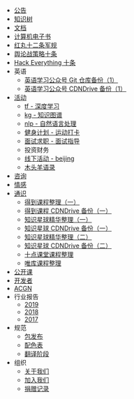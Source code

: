 +   [公告](README.md)
+   [知识树](docs/tree/README.md)
+   [文档](docs/docs/README.md)
+   [计算机电子书](http://it-ebooks.apachecn.org)
+   [红丸十二条军规](docs/redpill12.md)
+   [舆论战策略十条](docs/pub-opin-war.md)
+   [Hack Everything 十条](docs/hack-everything-10.md)
+   英语
    +   [英语学习公众号 Git 仓库备份（1）](docs/english/english1.md)
    +   [英语学习公众号 CDNDrive 备份（1）](docs/english/english1-cdndrive.md)
+   [活动](docs/activity/README.md)
    +   [tf - 深度学习](docs/activity/dl-tensorflow.md)
    +   [kg - 知识图谱](docs/activity/kg-learning.md)
    +   [nlp - 自然语言处理](docs/activity/nlp-python-nltk.md)
    +   [健身计划 - 运动打卡](docs/activity/run-exercise.md)
    +   [面试求职 - 面试指导](docs/activity/job-interview.md)
    +   投资财务
    +   [线下活动 - beijing](docs/activity/meet-beijing.md)
    +   [木头羊语录](https://github.com/apachecn/home/issues/187)
+   [咨询](docs/map/README.md)
+   [情感](docs/loving.md)
+   [通识](docs/general/README.md)
    +   [得到课程整理（一）](docs/general/igetget1.md)
    +   [得到课程 CDNDrive 备份（一）](docs/general/igetget1-cdndrive.md)
    +   [知识星球精华整理（一）](docs/general/zsxq1.md)
    +   [知识星球 CDNDrive 备份（一）](docs/general/zsxq1-cdndrive.md)
    +   [知识星球精华整理（二）](docs/general/zsxq2.md)
    +   [知识星球 CDNDrive 备份（二）](docs/general/zsxq2-cdndrive.md)
    +   [十点课堂课程整理](docs/general/shidianketang.md)
    +   [唯库课程整理](docs/general/weiku.md)
+   [公开课](docs/mooc.md)
+   [开发者](docs/dev.md)
+   [ACGN](https://acgn.flygon.net/)
+   行业报告
    +   [2019](docs/report/2019.md)
    +   [2018](docs/report/2018.md)
    +   [2017](docs/report/2017.md)
+   规范
    +   [包发布](docs/spec/pkg.md)
    +   [配色表](docs/spec/color.md)
    +   [翻译阶段](docs/spec/trans-stg.md)
+   组织
    +   [关于我们](docs/about.md)
    +   [加入我们](docs/join.md)
    +   [捐赠记录](docs/donate/README.md)
